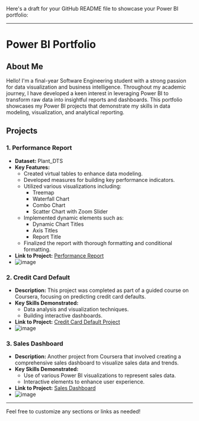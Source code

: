Here's a draft for your GitHub README file to showcase your Power BI portfolio:

---

# Power BI Portfolio

## About Me
Hello! I'm a final-year Software Engineering student with a strong passion for data visualization and business intelligence. Throughout my academic journey, I have developed a keen interest in leveraging Power BI to transform raw data into insightful reports and dashboards. This portfolio showcases my Power BI projects that demonstrate my skills in data modeling, visualization, and analytical reporting.

## Projects

### 1. Performance Report
- **Dataset:** Plant_DTS
- **Key Features:**
  - Created virtual tables to enhance data modeling.
  - Developed measures for building key performance indicators.
  - Utilized various visualizations including:
    - Treemap
    - Waterfall Chart
    - Combo Chart
    - Scatter Chart with Zoom Slider
  - Implemented dynamic elements such as:
    - Dynamic Chart Titles
    - Axis Titles
    - Report Title
  - Finalized the report with thorough formatting and conditional formatting.
- **Link to Project:** [Performance Report](https://app.powerbi.com/links/a7rTxniReg?ctid=9467288a-63c7-4f68-9dcc-cb9e96153b12&pbi_source=linkShare)
- ![image](https://github.com/user-attachments/assets/b606fdee-8147-497f-acec-bd11efb90d9b)


### 2. Credit Card Default
- **Description:** This project was completed as part of a guided course on Coursera, focusing on predicting credit card defaults.
- **Key Skills Demonstrated:**
  - Data analysis and visualization techniques.
  - Building interactive dashboards.
- **Link to Project:** [Credit Card Default Project](https://app.powerbi.com/links/vh8a-OXmEt?ctid=9467288a-63c7-4f68-9dcc-cb9e96153b12&pbi_source=linkShare)
- ![image](https://github.com/user-attachments/assets/ba03762c-8c50-400b-9295-506d4e88b3e3)


### 3. Sales Dashboard
- **Description:** Another project from Coursera that involved creating a comprehensive sales dashboard to visualize sales data and trends.
- **Key Skills Demonstrated:**
  - Use of various Power BI visualizations to represent sales data.
  - Interactive elements to enhance user experience.
- **Link to Project:** [Sales Dashboard](https://app.powerbi.com/links/Db6WzH4UrM?ctid=9467288a-63c7-4f68-9dcc-cb9e96153b12&pbi_source=linkShare)
- ![image](https://github.com/user-attachments/assets/70e34ee7-485e-4890-9d54-b2c22aa74491)



---

Feel free to customize any sections or links as needed!
